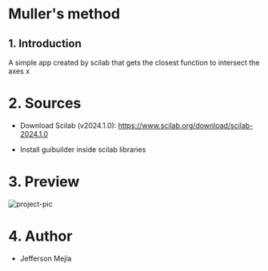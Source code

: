 
# Muller's method

## 1. Introduction

A simple app created by scilab that gets the closest function to intersect the axes x

# 2. Sources

- Download Scilab (v2024.1.0): https://www.scilab.org/download/scilab-2024.1.0

- Install guibuilder inside scilab libraries

# 3. Preview

![project-pic](https://i.postimg.cc/Y9pGFjc1/wave-app-pic.png)

# 4. Author

- Jefferson Mejía


